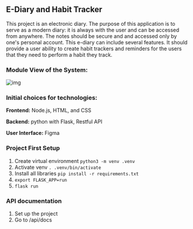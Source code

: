 ## E-Diary and Habit Tracker

This project is an electronic diary. The purpose of this application is to serve as a modern diary: it is always with the user and can be accessed from anywhere. The notes should be secure and and accessed only by one's personal account. This e-diary can include several features. It should provide a user ability to create habit trackers and reminders for the users that they need to perform a habit they track. 



### **Module View of the System:**

![img](https://lh6.googleusercontent.com/24hb656SYiz_R0R8xgfOOevALxCZh8O0IAXEinwvb16VIf7KJSy2s3PbIX0nXgtuNhFHKrFMdad5QvFEDe99RVEugtoIiondGTwGLNPW8dCVbtfoR9DL3d-3Ksc-gfd0KlJvI42X)



### **Initial choices for technologies:**

**Frontend:** Node.js, HTML, and CSS

**Backend:** python with Flask, Restful API

**User Interface:** Figma



### Project First Setup
1. Create virtual environment
`python3 -m venv .venv`
2. Activate venv
`. .venv/bin/activate`
3. Install all libraries
`pip install -r requirements.txt`
4. `export FLASK_APP=run`
5. `flask run`


### API documentation
1. Set up the project
2. Go to /api/docs
